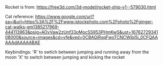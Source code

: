 Rocket is from:
https://free3d.com/3d-model/rocket-ship-v1--579030.html

Cat reference:
https://www.google.com/url?sa=i&url=https%3A%2F%2Fwww.istockphoto.com%2Fphoto%2Fginger-cat-walks-gm1385217969-444113963&psig=AOvVaw2zUnf33oMocSS953PHmKwS&ust=1676272934108000&source=images&cd=vfe&ved=0CBAQjRxqFwoTCNCWibi5j_0CFQAAAAAdAAAAABAE

Keybindings:
'R' to swtich between jumping and running away from the moon
'X' to switch between jumping and kicking the rocket 
